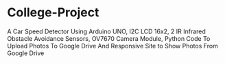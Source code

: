 # College-Project
A Car Speed Detector Using Arduino UNO, I2C LCD 16x2, 2 IR Infrared Obstacle Avoidance Sensors, OV7670 Camera Module, Python Code To Upload Photos To Google Drive And Responsive Site to Show Photos From Google Drive
